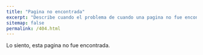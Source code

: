 ```yaml
---
title: "Pagina no encontrada"
excerpt: "Describe cuando el problema de cuando una pagina no fue encontrada."
sitemap: false
permalink: /404.html
---
```


Lo siento, esta pagina no fue encontrada.

<script type="text/javascript">
  var GOOG_FIXURL_LANG = 'en';
  var GOOG_FIXURL_SITE = '{{ site.url }}'
</script>
<script type="text/javascript"
  src="//linkhelp.clients.google.com/tbproxy/lh/wm/fixurl.js">
</script>